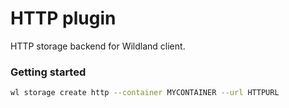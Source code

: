 # HTTP plugin

HTTP storage backend for Wildland client.

### Getting started

```bash
wl storage create http --container MYCONTAINER --url HTTPURL
```
